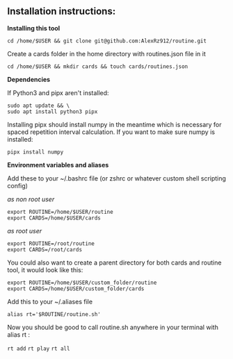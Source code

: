 ## Installation instructions:


**Installing this tool**

`cd /home/$USER && git clone git@github.com:AlexRz912/routine.git`

Create a cards folder in the home directory with routines.json file in it

`cd /home/$USER && mkdir cards && touch cards/routines.json`


**Dependencies**

If Python3 and pipx aren't installed:

```
sudo apt update && \
sudo apt install python3 pipx
```

Installing pipx should install numpy in the meantime which is necessary for spaced repetition interval calculation.
If you want to make sure numpy is installed:

`pipx install numpy`



**Environment variables and aliases**


Add these to your ~/.bashrc file (or zshrc or whatever custom shell scripting config)

*as non root user*

```
export ROUTINE=/home/$USER/routine
export CARDS=/home/$USER/cards
```

*as root user*

```
export ROUTINE=/root/routine
export CARDS=/root/cards
```

You could also want to create a parent directory for both cards and routine tool, it would look like this:

```
export ROUTINE=/home/$USER/custom_folder/routine
export CARDS=/home/$USER/custom_folder/cards
```

Add this to your ~/.aliases file

`alias rt='$ROUTINE/routine.sh'`

Now you should be good to call routine.sh anywhere in your terminal with alias rt : 

`rt add`
`rt play`
`rt all`
